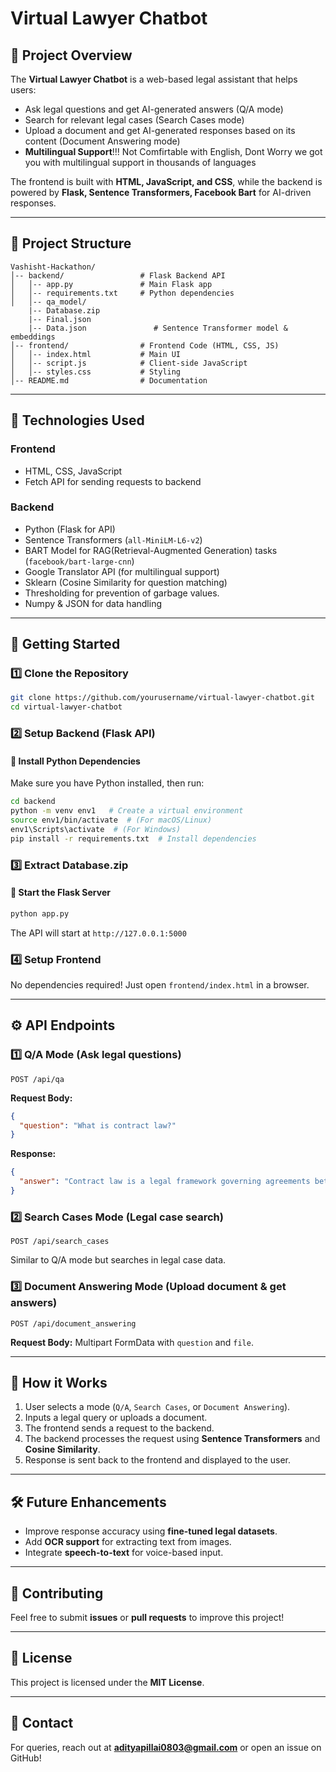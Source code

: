 # Virtual Lawyer Chatbot

## 📌 Project Overview

The **Virtual Lawyer Chatbot** is a web-based legal assistant that helps users:

- Ask legal questions and get AI-generated answers (Q/A mode)
- Search for relevant legal cases (Search Cases mode)
- Upload a document and get AI-generated responses based on its content (Document Answering mode)
- **Multilingual Support**!!! Not Comfirtable with English, Dont Worry we got you with multilingual support in thousands of languages

The frontend is built with **HTML, JavaScript, and CSS**, while the backend is powered by **Flask, Sentence Transformers, Facebook Bart** for AI-driven responses.

---

## 📂 Project Structure

```plaintext
Vashisht-Hackathon/
│-- backend/                 # Flask Backend API
│   │-- app.py               # Main Flask app
│   │-- requirements.txt     # Python dependencies
│   │-- qa_model/
    |-- Database.zip 
    |-- Final.json 
    |-- Data.json               # Sentence Transformer model & embeddings
│-- frontend/                # Frontend Code (HTML, CSS, JS)
│   │-- index.html           # Main UI
│   │-- script.js            # Client-side JavaScript
│   │-- styles.css           # Styling
│-- README.md                # Documentation
```

---

## 🔧 Technologies Used

### **Frontend**

- HTML, CSS, JavaScript
- Fetch API for sending requests to backend

### **Backend**

- Python (Flask for API)
- Sentence Transformers (`all-MiniLM-L6-v2`)
- BART Model for RAG(Retrieval-Augmented Generation) tasks (`facebook/bart-large-cnn`)
- Google Translator API (for multilingual support)
- Sklearn (Cosine Similarity for question matching)
- Thresholding for prevention of garbage values.
- Numpy & JSON for data handling

---

## 🚀 Getting Started

### **1️⃣ Clone the Repository**

```bash
git clone https://github.com/yourusername/virtual-lawyer-chatbot.git
cd virtual-lawyer-chatbot
```

### **2️⃣ Setup Backend (Flask API)**

#### **🔹 Install Python Dependencies**

Make sure you have Python installed, then run:

```bash
cd backend
python -m venv env1   # Create a virtual environment
source env1/bin/activate  # (For macOS/Linux)
env1\Scripts\activate  # (For Windows)
pip install -r requirements.txt  # Install dependencies
```
### **3️⃣ Extract Database.zip**

#### **🔹 Start the Flask Server**

```bash
python app.py
```

The API will start at `http://127.0.0.1:5000`

### **4️⃣ Setup Frontend**

No dependencies required! Just open `frontend/index.html` in a browser.


---

## ⚙️ API Endpoints

### **1️⃣ Q/A Mode** (Ask legal questions)

```http
POST /api/qa
```

**Request Body:**

```json
{
  "question": "What is contract law?"
}
```

**Response:**

```json
{
  "answer": "Contract law is a legal framework governing agreements between parties."
}
```

### **2️⃣ Search Cases Mode** (Legal case search)

```http
POST /api/search_cases
```

Similar to Q/A mode but searches in legal case data.

### **3️⃣ Document Answering Mode** (Upload document & get answers)

```http
POST /api/document_answering
```

**Request Body:** Multipart FormData with `question` and `file`.

---

## 📌 How it Works

1. User selects a mode (`Q/A`, `Search Cases`, or `Document Answering`).
2. Inputs a legal query or uploads a document.
3. The frontend sends a request to the backend.
4. The backend processes the request using **Sentence Transformers** and **Cosine Similarity**.
5. Response is sent back to the frontend and displayed to the user.

---

## 🛠 Future Enhancements

- Improve response accuracy using **fine-tuned legal datasets**.
- Add **OCR support** for extracting text from images.
- Integrate **speech-to-text** for voice-based input.

---

## 🤝 Contributing

Feel free to submit **issues** or **pull requests** to improve this project!

---

## 📜 License

This project is licensed under the **MIT License**.

---

## 📧 Contact

For queries, reach out at [**adityapillai0803@gmail.com**](mailto\:adityapillai0803@gmail.com) or open an issue on GitHub!


